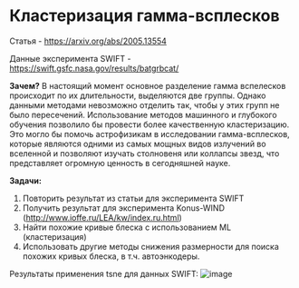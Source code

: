 # Кластеризация гамма-всплесков
Статья - https://arxiv.org/abs/2005.13554       

Данные эксперимента SWIFT - https://swift.gsfc.nasa.gov/results/batgrbcat/

**Зачем?**
В настоящий момент основное разделение гамма вспелесков происходит по их длительности, выделяются две группы. Однако данными методами невозможно отделить так, чтобы у этих групп не было пересечений. Использование методов машинного и глубокого обучения позволило бы провести более качественную кластеризацию. Это могло бы помочь астрофизикам в исследовании гамма-всплесков, которые являются одними из самых мощных видов излучений во вселенной и позволяют изучать столновеня или коллапсы звезд, что представляет огромную ценность в сегодняшней науке.   


**Задачи:**
1. Повторить результат из статьи для эксперимента SWIFT
2. Получить результат для эксперимента Konus-WIND (http://www.ioffe.ru/LEA/kw/index.ru.html)
3. Найти похожие кривые блеска с использованием ML (кластеризация)
4. Использовать другие методы снижения размерности для поиска похожих кривых блеска, в т.ч. автоэнкодеры.

Результаты применения tsne для данных SWIFT:
![image](https://user-images.githubusercontent.com/61317465/199500653-cb1b1555-768b-4c9d-b523-fb006f02639a.png)
